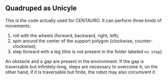 ## Quadruped as Unicyle
This is the code actually used for CENTAURO. It can perform three kinds of movements:
1. roll with the wheels (forward, backward, right, left);
2. spin around the center of the support polygon (clockwise, counter-clockwise);
3. step forward with a leg (this is not present in the folder labeled `no step`).

An obstacle and a gap are present in the environment. If the gap is traversable but infinitely-long, steps are necessary to overcome it; on the other hand, if it is traversable but finite, the robot may also circumvent it.
